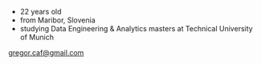 - 22 years old
- from Maribor, Slovenia
- studying Data Engineering & Analytics masters at Technical University of Munich

gregor.caf@gmail.com
